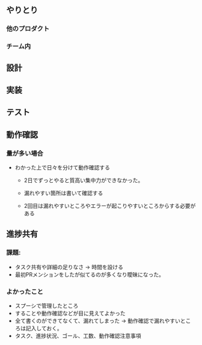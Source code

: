 ## やりとり
### 他のプロダクト
### チーム内

## 設計
## 実装
## テスト

## 動作確認

### 量が多い場合
- わかった上で日々を分けて動作確認する
  - 2日でずっとやると質高い集中力ができなかった。
  - 漏れやすい箇所は書いて確認する

  - 2回目は漏れやすいところやエラーが起こりやすいところからする必要がある

## 進捗共有

### 課題:
- タスク共有や詳細の足りなさ → 時間を設ける
- 最初PRメンションをしたが似てるのが多くなり曖昧になった。

### よかったこと
- スプーシで管理したところ
- することや動作確認などが目に見えてよかった
- 全て書くのができてなくて、漏れてしまった → 動作確認で漏れやすいところは記入しておく。
- タスク、進捗状況、ゴール、工数、動作確認注意事項
